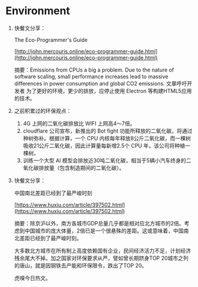 # Environment

1. 快餐文分享：

   The Eco-Programmer's Guide

   [http://john.mercouris.online/eco-programmer-guide.html](http://john.mercouris.online/eco-programmer-guide.html)

   摘要：Emissions from CPUs a big a problem. Due to the nature of software scaling, small performance increases lead to massive differences in power consumption and global CO2 emissions. 文章呼吁开发者 为了更好的环境，更少的排放，应停止使用 Electron 等构建HTML5应用的技术。

2. 之前积累过的环保观点：
   1. 4G 上网的二氧化碳排放比 WIFI 上网高4～7倍。
   2. cloudflare 公司宣布，新推出的 Bot fight 功能所释放的二氧化碳，将通过种树弥补。根据计算，一个 CPU 内核每年释放8公斤二氧化碳，而一棵树吸收21公斤二氧化碳，因此计算量每新增2.5个 CPU 年，该公司将种植一棵树。
   3. 训练一个大型 AI 模型会排放近30吨二氧化碳，相当于5辆小汽车终身的二氧化碳排放量（包含制造期间的二氧化碳）。
3. 快餐文分享：

   中国南北差距已经到了最严峻时刻

   [https://www.huxiu.com/article/397502.html](https://www.huxiu.com/article/397502.html)

   摘要：除京沪以外，南方各城市GDP总量几乎都是相对应北方城市的2倍。考虑到中国城市的庞大体量，2倍已是一个很悬殊的差距。这或意味着，中国南北差距已经到了最严峻时刻。

   大多数北方城市在所有制上高度依赖国有企业，民间经济活力不足，计划经济残余尾大不掉。加之国家对环保要求从严，譬如曾长期跻身TOP 20城市之列的唐山，就是因钢铁去产能和环保限令，跌出了TOP 20。

   虎嗅今日热文。

